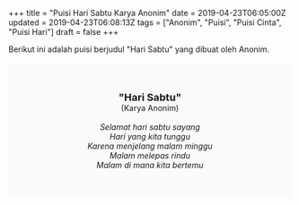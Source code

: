 +++
title = "Puisi Hari Sabtu Karya Anonim"
date = 2019-04-23T06:05:00Z
updated = 2019-04-23T06:08:13Z
tags = ["Anonim", "Puisi", "Puisi Cinta", "Puisi Hari"]
draft = false
+++

<div dir="ltr" style="text-align: left;" trbidi="on"><div dir="ltr" style="text-align: left;" trbidi="on"><div dir="ltr" style="text-align: left;" trbidi="on"><div style="text-align: justify;">Berikut ini adalah puisi berjudul "Hari Sabtu" yang dibuat oleh Anonim. </div><br /><div style="background: #FAFAFA; font-size: 14px; height: auto; margin: 0 auto; padding: 50px; text-align: center; width: auto;"><span style="font-size: 18px;"><b>"Hari Sabtu"</b></span><br />(Karya Anonim)<br /><br /><i>Selamat hari sabtu sayang<br />Hari yang kita tunggu<br />Karena menjelang malam minggu<br />Malam melepas rindu<br />Malam di mana kita bertemu</i> </div></div></div></div>
